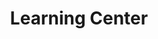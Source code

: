 ---
title: "Learning Center"
draft: false
# meta description
description : "this is meta description"

layout: "redirect"
aliases : [
  "lc/learning-center"
]

---